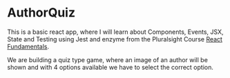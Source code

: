 # AuthorQuiz

This is a basic react app, where I will learn about Components, Events, JSX, State and Testing using Jest and enzyme from the Pluralsight Course [React Fundamentals](https://app.pluralsight.com/library/courses/react-fundamentals/table-of-contents). 

We are building a quiz type game, where an image of an author will be shown and with 4 options available we have to select the correct option.